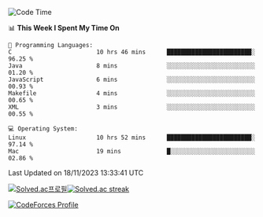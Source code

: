 
<!--START_SECTION:waka-->
![Code Time](http://img.shields.io/badge/Code%20Time-3%2C067%20hrs%2027%20mins-blue)

📊 **This Week I Spent My Time On** 

```text
💬 Programming Languages: 
C                        10 hrs 46 mins      ████████████████████████░   96.25 % 
Java                     8 mins              ░░░░░░░░░░░░░░░░░░░░░░░░░   01.20 % 
JavaScript               6 mins              ░░░░░░░░░░░░░░░░░░░░░░░░░   00.93 % 
Makefile                 4 mins              ░░░░░░░░░░░░░░░░░░░░░░░░░   00.65 % 
XML                      3 mins              ░░░░░░░░░░░░░░░░░░░░░░░░░   00.55 % 

💻 Operating System: 
Linux                    10 hrs 52 mins      ████████████████████████░   97.14 % 
Mac                      19 mins             █░░░░░░░░░░░░░░░░░░░░░░░░   02.86 % 
```


 Last Updated on 18/11/2023 13:33:41 UTC
<!--END_SECTION:waka-->


[![Solved.ac프로필](http://mazassumnida.wtf/api/generate_badge?boj=hckim96)](https://solved.ac/hckim96)[![Solved.ac streak](http://mazandi.herokuapp.com/api?handle=hckim96&theme=dark)](https://solved.ac/hckim96)


[![CodeForces Profile](https://cf.leed.at?id=hckim96)](https://codeforces.com/profile/hckim96)

